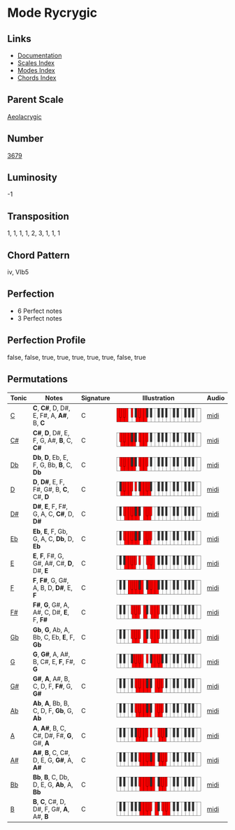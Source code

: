 # Mode Rycrygic

## Links

- [Documentation](README.md)
- [Scales Index](Scales.md)
- [Modes Index](Modes.md)
- [Chords Index](Chords.md)

## Parent Scale

[Aeolacrygic](ScaleAeolacrygic.md)

## Number

[3679](https://ianring.com/musictheory/scales/3679)

## Luminosity

-1

## Transposition

1, 1, 1, 1, 2, 3, 1, 1, 1

## Chord Pattern

iv, VIb5

## Perfection

- 6 Perfect notes
- 3 Perfect notes

## Perfection Profile

false, false, true, true, true, true, true, false, true

## Permutations

| Tonic | Notes | Signature | Illustration | Audio |
|-------|-------|-----------|--------------|-------|
| [C](ModeCNaturalRycrygic.md) | **C**, **C#**, D, D#, E, F#, A, **A#**, B, **C** | C | ![CNaturalRycrygic](ModeCNaturalRycrygic.png) | [midi](https://github.com/edipermadi/music/blob/main/docs/ModeCNaturalRycrygic.mid?raw=true) |
| [C#](ModeCSharpRycrygic.md) | **C#**, **D**, D#, E, F, G, A#, **B**, C, **C#** | C | ![CSharpRycrygic](ModeCSharpRycrygic.png) | [midi](https://github.com/edipermadi/music/blob/main/docs/ModeCSharpRycrygic.mid?raw=true) |
| [Db](ModeDFlatRycrygic.md) | **Db**, **D**, Eb, E, F, G, Bb, **B**, C, **Db** | C | ![DFlatRycrygic](ModeDFlatRycrygic.png) | [midi](https://github.com/edipermadi/music/blob/main/docs/ModeDFlatRycrygic.mid?raw=true) |
| [D](ModeDNaturalRycrygic.md) | **D**, **D#**, E, F, F#, G#, B, **C**, C#, **D** | C | ![DNaturalRycrygic](ModeDNaturalRycrygic.png) | [midi](https://github.com/edipermadi/music/blob/main/docs/ModeDNaturalRycrygic.mid?raw=true) |
| [D#](ModeDSharpRycrygic.md) | **D#**, **E**, F, F#, G, A, C, **C#**, D, **D#** | C | ![DSharpRycrygic](ModeDSharpRycrygic.png) | [midi](https://github.com/edipermadi/music/blob/main/docs/ModeDSharpRycrygic.mid?raw=true) |
| [Eb](ModeEFlatRycrygic.md) | **Eb**, **E**, F, Gb, G, A, C, **Db**, D, **Eb** | C | ![EFlatRycrygic](ModeEFlatRycrygic.png) | [midi](https://github.com/edipermadi/music/blob/main/docs/ModeEFlatRycrygic.mid?raw=true) |
| [E](ModeENaturalRycrygic.md) | **E**, **F**, F#, G, G#, A#, C#, **D**, D#, **E** | C | ![ENaturalRycrygic](ModeENaturalRycrygic.png) | [midi](https://github.com/edipermadi/music/blob/main/docs/ModeENaturalRycrygic.mid?raw=true) |
| [F](ModeFNaturalRycrygic.md) | **F**, **F#**, G, G#, A, B, D, **D#**, E, **F** | C | ![FNaturalRycrygic](ModeFNaturalRycrygic.png) | [midi](https://github.com/edipermadi/music/blob/main/docs/ModeFNaturalRycrygic.mid?raw=true) |
| [F#](ModeFSharpRycrygic.md) | **F#**, **G**, G#, A, A#, C, D#, **E**, F, **F#** | C | ![FSharpRycrygic](ModeFSharpRycrygic.png) | [midi](https://github.com/edipermadi/music/blob/main/docs/ModeFSharpRycrygic.mid?raw=true) |
| [Gb](ModeGFlatRycrygic.md) | **Gb**, **G**, Ab, A, Bb, C, Eb, **E**, F, **Gb** | C | ![GFlatRycrygic](ModeGFlatRycrygic.png) | [midi](https://github.com/edipermadi/music/blob/main/docs/ModeGFlatRycrygic.mid?raw=true) |
| [G](ModeGNaturalRycrygic.md) | **G**, **G#**, A, A#, B, C#, E, **F**, F#, **G** | C | ![GNaturalRycrygic](ModeGNaturalRycrygic.png) | [midi](https://github.com/edipermadi/music/blob/main/docs/ModeGNaturalRycrygic.mid?raw=true) |
| [G#](ModeGSharpRycrygic.md) | **G#**, **A**, A#, B, C, D, F, **F#**, G, **G#** | C | ![GSharpRycrygic](ModeGSharpRycrygic.png) | [midi](https://github.com/edipermadi/music/blob/main/docs/ModeGSharpRycrygic.mid?raw=true) |
| [Ab](ModeAFlatRycrygic.md) | **Ab**, **A**, Bb, B, C, D, F, **Gb**, G, **Ab** | C | ![AFlatRycrygic](ModeAFlatRycrygic.png) | [midi](https://github.com/edipermadi/music/blob/main/docs/ModeAFlatRycrygic.mid?raw=true) |
| [A](ModeANaturalRycrygic.md) | **A**, **A#**, B, C, C#, D#, F#, **G**, G#, **A** | C | ![ANaturalRycrygic](ModeANaturalRycrygic.png) | [midi](https://github.com/edipermadi/music/blob/main/docs/ModeANaturalRycrygic.mid?raw=true) |
| [A#](ModeASharpRycrygic.md) | **A#**, **B**, C, C#, D, E, G, **G#**, A, **A#** | C | ![ASharpRycrygic](ModeASharpRycrygic.png) | [midi](https://github.com/edipermadi/music/blob/main/docs/ModeASharpRycrygic.mid?raw=true) |
| [Bb](ModeBFlatRycrygic.md) | **Bb**, **B**, C, Db, D, E, G, **Ab**, A, **Bb** | C | ![BFlatRycrygic](ModeBFlatRycrygic.png) | [midi](https://github.com/edipermadi/music/blob/main/docs/ModeBFlatRycrygic.mid?raw=true) |
| [B](ModeBNaturalRycrygic.md) | **B**, **C**, C#, D, D#, F, G#, **A**, A#, **B** | C | ![BNaturalRycrygic](ModeBNaturalRycrygic.png) | [midi](https://github.com/edipermadi/music/blob/main/docs/ModeBNaturalRycrygic.mid?raw=true) |
